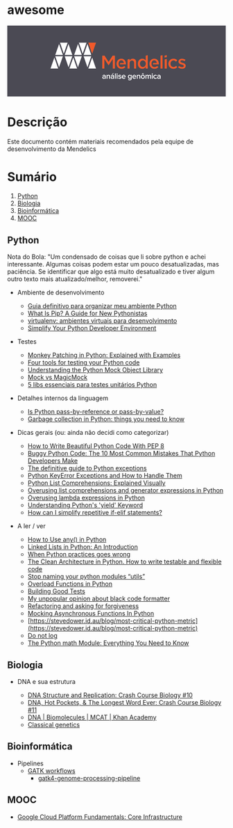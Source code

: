 # awesome

![icon](icon.png)

# Descrição

Este documento contém materiais recomendados pela equipe de desenvolvimento da Mendelics

# Sumário

1. [Python](#python)
1. [Biologia](#biologia)
1. [Bioinformática](#bioinformática)
1. [MOOC](#mooc)

## Python

Nota do Bola: "Um condensado de coisas que li sobre python e achei interessante. Algumas coisas podem estar um pouco desatualizadas, mas paciência. Se identificar que algo está muito desatualizado e tiver algum outro texto mais atualizado/melhor, removerei."

* Ambiente de desenvolvimento

    * [Guia definitivo para organizar meu ambiente Python](https://medium.com/welcome-to-the-django/guia-definitivo-para-organizar-meu-ambiente-python-a16e2479b753)
    * [What Is Pip? A Guide for New Pythonistas](https://realpython.com/what-is-pip/)
    * [virtualenv: ambientes virtuais para desenvolvimento](https://pythonhelp.wordpress.com/2012/10/17/virtualenv-ambientes-virtuais-para-desenvolvimento/)
    * [Simplify Your Python Developer Environment](https://medium.com/homeaway-tech-blog/simplify-your-python-developer-environment-aba90f32dddb)

* Testes

    * [Monkey Patching in Python: Explained with Examples](https://thecodebits.com/monkey-patching-in-python-explained-with-examples/)
    * [Four tools for testing your Python code](https://www.tjelvarolsson.com/blog/four-tools-for-testing-your-python-code/)
    * [Understanding the Python Mock Object Library](https://realpython.com/python-mock-library/)
    * [Mock vs MagicMock](https://stackoverflow.com/questions/17181687/mock-vs-magicmock)
    * [5 libs essenciais para testes unitários Python](https://blog.paulagrangeiro.com.br/5-libs-essenciais-para-testes-unit%C3%A1rios-python-f2ba8326e76a)

* Detalhes internos da linguagem

    * [Is Python pass-by-reference or pass-by-value?](https://robertheaton.com/2014/02/09/pythons-pass-by-object-reference-as-explained-by-philip-k-dick/)
    * [Garbage collection in Python: things you need to know](https://rushter.com/blog/python-garbage-collector/)

* Dicas gerais (ou: ainda não decidi como categorizar)

    * [How to Write Beautiful Python Code With PEP 8](https://realpython.com/python-pep8/)
    * [Buggy Python Code: The 10 Most Common Mistakes That Python Developers Make](https://www.toptal.com/python/top-10-mistakes-that-python-programmers-make)
    * [The definitive guide to Python exceptions](https://julien.danjou.info/python-exceptions-guide/)
    * [Python KeyError Exceptions and How to Handle Them](https://realpython.com/python-keyerror/)
    * [Python List Comprehensions: Explained Visually](https://treyhunner.com/2015/12/python-list-comprehensions-now-in-color/)
    * [Overusing list comprehensions and generator expressions in Python](https://treyhunner.com/2019/03/abusing-and-overusing-list-comprehensions-in-python/)
    * [Overusing lambda expressions in Python](https://treyhunner.com/2018/09/stop-writing-lambda-expressions/)
    * [Understanding Python's 'yield' Keyword](https://stackabuse.com/understanding-pythons-yield-keyword/)
    * [How can I simplify repetitive if-elif statements?](https://stackoverflow.com/questions/61030617/how-can-i-simplify-repetitive-if-elif-statements)

* A ler / ver

    * [How to Use any() in Python](https://realpython.com/any-python/)
    * [Linked Lists in Python: An Introduction](https://realpython.com/linked-lists-python/)
    * [When Python practices goes wrong](https://www.youtube.com/watch?v=aAiXpoGUaxM)
    * [The Clean Architecture in Python. How to write testable and flexible code](https://breadcrumbscollector.tech/the-clean-architecture-in-python-how-to-write-testable-and-flexible-code/)
    * [Stop naming your python modules “utils”](https://breadcrumbscollector.tech/stop-naming-your-python-modules-utils/)
    * [Overload Functions in Python ](https://arpitbhayani.me/blogs/function-overloading)
    * [Building Good Tests](https://salmonmode.github.io/2019/03/29/building-good-tests.html)
    * [My unpopular opinion about black code formatter](https://luminousmen.com/post/my-unpopular-opinion-about-black-code-formatter)
    * [Refactoring and asking for forgiveness](https://storiesinmypocket.com/articles/refactoring-and-asking-forgiveness/)
    * [Mocking Asynchronous Functions In Python](http://dino.codes/posts/mocking-asynchronous-functions-python/)
    * [https://stevedower.id.au/blog/most-critical-python-metric](https://stevedower.id.au/blog/most-critical-python-metric)
    * [Do not log](https://sobolevn.me/2020/03/do-not-log)
    * [The Python math Module: Everything You Need to Know](https://realpython.com/python-math-module/)

## Biologia

* DNA e sua estrutura

    * [DNA Structure and Replication: Crash Course Biology #10](https://www.youtube.com/watch?v=8kK2zwjRV0M)
    * [DNA, Hot Pockets, & The Longest Word Ever: Crash Course Biology #11](https://www.youtube.com/watch?v=itsb2SqR-R0)
    * [DNA | Biomolecules | MCAT | Khan Academy](https://youtu.be/AmOO4j0E408)
    * [Classical genetics](https://www.khanacademy.org/science/high-school-biology/hs-classical-genetics)

## Bioinformática

* Pipelines
    * [GATK workflows](https://github.com/gatk-workflows/)
        * [gatk4-genome-processing-pipeline](https://github.com/gatk-workflows/gatk4-genome-processing-pipeline)

## MOOC

* [Google Cloud Platform Fundamentals: Core Infrastructure](https://www.coursera.org/learn/gcp-fundamentals)
